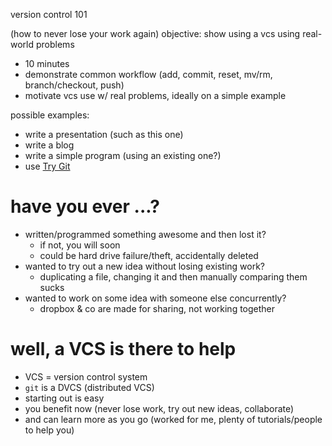 version control 101

(how to never lose your work again)
objective: show using a vcs using real-world problems

* 10 minutes
* demonstrate common workflow (add, commit, reset, mv/rm, branch/checkout, push)
* motivate vcs use w/ real problems, ideally on a simple example

possible examples:

* write a presentation (such as this one)
* write a blog
* write a simple program (using an existing one?)
* use [Try Git](http://try.github.io)

# have you ever ...?

* written/programmed something awesome and then lost it?
    - if not, you will soon
    - could be hard drive failure/theft, accidentally deleted
* wanted to try out a new idea without losing existing work?
    - duplicating a file, changing it and then manually comparing them sucks
* wanted to work on some idea with someone else concurrently?
    - dropbox & co are made for sharing, not working together

# well, a VCS is there to help

* VCS = version control system
* `git` is a DVCS (distributed VCS)
* starting out is easy
* you benefit now (never lose work, try out new ideas, collaborate)
* and can learn more as you go (worked for me, plenty of tutorials/people
    to help you)
